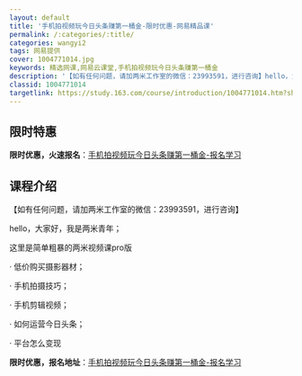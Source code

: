 ```yaml
---
layout: default
title: '手机拍视频玩今日头条赚第一桶金-限时优惠-网易精品课'
permalink: /:categories/:title/
categories: wangyi2
tags: 网易提供
cover: 1004771014.jpg
keywords: 精选网课,网易云课堂,手机拍视频玩今日头条赚第一桶金
description: '【如有任何问题，请加两米工作室的微信：23993591，进行咨询】hello，大家好，我是两米青年；这里是简单粗暴的两米'
classid: 1004771014
targetlink: https://study.163.com/course/introduction/1004771014.htm?share=1&shareId=1025206652&utm_campaign=share&utm_medium=iphoneShare&utm_source=&utm_u=1025206652
---
```


## 限时特惠

**限时优惠，火速报名**：[手机拍视频玩今日头条赚第一桶金-报名学习](https://study.163.com/course/introduction/1004771014.htm?share=1&shareId=1025206652&utm_campaign=share&utm_medium=iphoneShare&utm_source=&utm_u=1025206652)

## 课程介绍

【如有任何问题，请加两米工作室的微信：23993591，进行咨询】

hello，大家好，我是两米青年；

这里是简单粗暴的两米视频课pro版

· 低价购买摄影器材；

· 手机拍摄技巧；

· 手机剪辑视频；

· 如何运营今日头条；

· 平台怎么变现

**限时优惠，报名地址**：[手机拍视频玩今日头条赚第一桶金-报名学习](https://study.163.com/course/introduction/1004771014.htm?share=1&shareId=1025206652&utm_campaign=share&utm_medium=iphoneShare&utm_source=&utm_u=1025206652)

